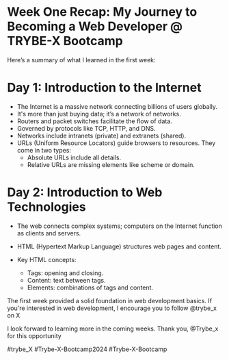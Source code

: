 # Week One Recap: My Journey to Becoming a Web Developer @ TRYBE-X Bootcamp

Here’s a summary of what I learned in the first week:

# Day 1: Introduction to the Internet

- The Internet is a massive network connecting billions of users globally.
- It's more than just buying data; it’s a network of networks.
- Routers and packet switches facilitate the flow of data.
- Governed by protocols like TCP, HTTP, and DNS.
- Networks include intranets (private) and extranets (shared).
- URLs (Uniform Resource Locators) guide browsers to resources. They come in two types:
  - Absolute URLs include all details.
  - Relative URLs are missing elements like scheme or domain.

# Day 2: Introduction to Web Technologies

- The web connects complex systems; computers on the Internet function as clients and servers.
- HTML (Hypertext Markup Language) structures web pages and content.

- Key HTML concepts:
  - Tags: opening and closing.
  - Content: text between tags.
  - Elements: combinations of tags and content.

The first week provided a solid foundation in web development basics. If you're interested in web development, I encourage you to follow @trybe_x on X

 I look forward to learning more in the coming weeks. Thank you, @Trybe_x for this opportunity

 #trybe_X #Trybe-X-Bootcamp2024 #Trybe-X-Bootcamp